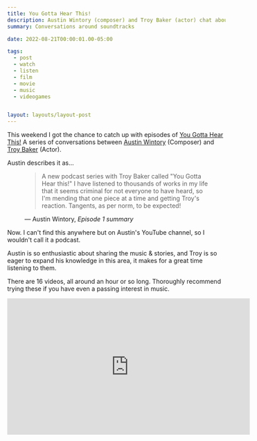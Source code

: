 ```yaml
---
title: You Gotta Hear This!
description: Austin Wintory (composer) and Troy Baker (actor) chat about soundtracks
summary: Conversations around soundtracks

date: 2022-08-21T00:00:01.00-05:00

tags:
  - post
  - watch
  - listen
  - film
  - movie
  - music
  - videogames


layout: layouts/layout-post
---
```

This weekend I got the chance to catch up with episodes of <a href="https://youtube.com/playlist?list=PLT0fv21DRJaU4PzC5EvE-rBHDgq_vS4U0" title="playlist on YouTube">You Gotta Hear This!</a> A series of conversations between <a href="https://www.austinwintory.com" title="Official website">Austin Wintory</a> (Composer) and <a href="https://twitter.com/TroyBakerVA" title="Twitter account">Troy Baker</a> (Actor).

Austin describes it as...

<figure class="blockquote">
	<blockquote cite="https://youtu.be/Bfcsugqh6mg">
		<p>A new podcast series with Troy Baker called "You Gotta Hear this!" I have listened to thousands of works in my life that it seems criminal for not everyone to have heard, so I'm mending that one piece at a time and getting Troy's reaction. Tangents, as per norm, to be expected!</p>
	</blockquote>
	<figcaption>— Austin Wintory, <cite>Episode 1 summary</cite></figcaption>
</figure>

Now. I can't find this anywhere but on Austin's YouTube channel, so I wouldn't call it a podcast.

Austin is so enthusiastic about sharing the music & stories, and Troy is so eager to expand his knowledge in this area, it makes for a great time listening to them.

There are 16 videos, all around an hour or so long. Thoroughly recommend trying these if you have even a passing interest in music.

<div class="yt-container">
<iframe width="560" height="315" src="https://www.youtube.com/embed/Bfcsugqh6mg" title="YouTube video player" frameborder="0" allow="accelerometer; autoplay; clipboard-write; encrypted-media; gyroscope; picture-in-picture" allowfullscreen></iframe>
</div>
